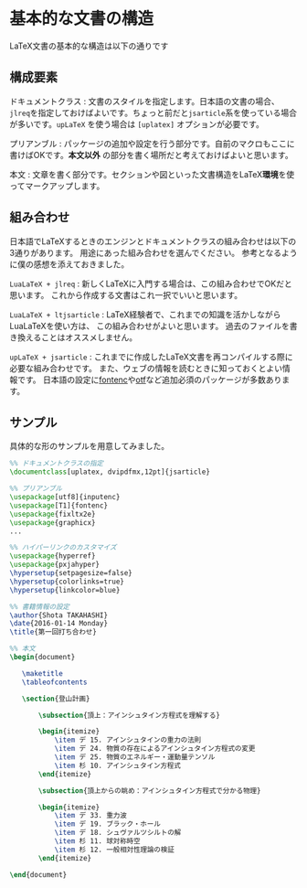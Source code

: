 # 基本的な文書の構造

LaTeX文書の基本的な構造は以下の通りです

## 構成要素

ドキュメントクラス
: 文書のスタイルを指定します。日本語の文書の場合、``jlreq``を指定しておけばよいです。ちょっと前だと``jsarticle``系を使っている場合が多いです。``upLaTeX`` を使う場合は ``[uplatex]`` オプションが必要です。

プリアンブル
: パッケージの追加や設定を行う部分です。自前のマクロもここに書けばOKです。**本文以外** の部分を書く場所だと考えておけばよいと思います。

本文
: 文章を書く部分です。セクションや図といった文書構造をLaTeX**環境**を使ってマークアップします。


## 組み合わせ

日本語でLaTeXするときのエンジンとドキュメントクラスの組み合わせは以下の3通りがあります。
用途にあった組み合わせを選んでください。
参考となるように僕の感想を添えておきました。

``LuaLaTeX + jlreq``
:   新しくLaTeXに入門する場合は、この組み合わせでOKだと思います。
    これから作成する文書はこれ一択でいいと思います。

``LuaLaTeX + ltjsarticle``
:   LaTeX経験者で、これまでの知識を活かしながらLuaLaTeXを使い方は、
    この組み合わせがよいと思います。
    過去のファイルを書き換えることはオススメしません。

``upLaTeX + jsarticle``
:   これまでに作成したLaTeX文書を再コンパイルする際に必要な組み合わせです。
    また、ウェブの情報を読むときに知っておくとよい情報です。
    日本語の設定に[fontenc](./latex-fontenc.md)や[otf](./latex-otf.md)など追加必須のパッケージが多数あります。

## サンプル

具体的な形のサンプルを用意してみました。

```latex
%% ドキュメントクラスの指定
\documentclass[uplatex, dvipdfmx,12pt]{jsarticle}

%% プリアンブル
\usepackage[utf8]{inputenc}
\usepackage[T1]{fontenc}
\usepackage{fixltx2e}
\usepackage{graphicx}
...

%% ハイパーリンクのカスタマイズ
\usepackage{hyperref}
\usepackage{pxjahyper}
\hypersetup{setpagesize=false}
\hypersetup{colorlinks=true}
\hypersetup{linkcolor=blue}

%% 書籍情報の設定
\author{Shota TAKAHASHI}
\date{2016-01-14 Monday}
\title{第一回打ち合わせ}

%% 本文
\begin{document}

   \maketitle
   \tableofcontents

   \section{登山計画}

       \subsection{頂上：アインシュタイン方程式を理解する}

       \begin{itemize}
           \item デ 15. アインシュタインの重力の法則
           \item デ 24. 物質の存在によるアインシュタイン方程式の変更
           \item デ 25. 物質のエネルギー・運動量テンソル
           \item 杉 10. アインシュタイン方程式
       \end{itemize}

       \subsection{頂上からの眺め：アインシュタイン方程式で分かる物理}

       \begin{itemize}
           \item デ 33. 重力波
           \item デ 19. ブラック・ホール
           \item デ 18. シュヴァルツシルトの解
           \item 杉 11. 球対称時空
           \item 杉 12. 一般相対性理論の検証
       \end{itemize}

\end{document}
```
